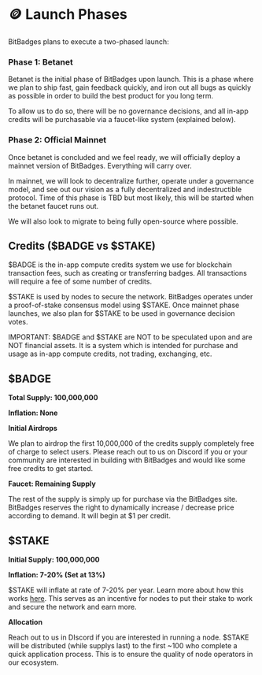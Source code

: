 # 🪙 Launch Phases

BitBadges plans to execute a two-phased launch:

### **Phase 1: Betanet**

Betanet is the initial phase of BitBadges upon launch. This is a phase where we plan to ship fast, gain feedback quickly, and iron out all bugs as quickly as possible in order to build the best product for you long term.

To allow us to do so, there will be no governance decisions, and all in-app credits will be purchasable via a faucet-like system (explained below).

### **Phase 2: Official Mainnet**

Once betanet is concluded and we feel ready, we will officially deploy a mainnet version of BitBadges. Everything will carry over.

In mainnet, we will look to decentralize further, operate under a governance model, and see out our vision as a fully decentralized and indestructible protocol. Time of this phase is TBD but most likely, this will be started when the betanet faucet runs out.

We will also look to migrate to being fully open-source where possible.

## **Credits ($BADGE vs $STAKE)**

$BADGE is the in-app compute credits system we use for blockchain transaction fees, such as creating or transferring badges. All transactions will require a fee of some number of credits.&#x20;

$STAKE is used by nodes to secure the network. BitBadges operates under a proof-of-stake consensus model using $STAKE. Once mainnet phase launches, we also plan for $STAKE to be used in governance decision votes.&#x20;

IMPORTANT: $BADGE and $STAKE are NOT to be speculated upon and are NOT financial assets. It is a system which is intended for purchase and usage as in-app compute credits, not trading, exchanging, etc.

## **$BADGE**

**Total Supply: 100,000,000**

**Inflation: None**

**Initial Airdrops**

We plan to airdrop the first 10,000,000 of the credits supply completely free of charge to select users. Please reach out to us on Discord if you or your community are interested in building with BitBadges and would like some free credits to get started.&#x20;

**Faucet: Remaining Supply**

The rest of the supply is simply up for purchase via the BitBadges site. BitBadges reserves the right to dynamically increase / decrease price according to demand. It will begin at $1 per credit.

## **$STAKE**

**Initial Supply: 100,000,000**

**Inflation: 7-20% (Set at 13%)**&#x20;

$STAKE will inflate at rate of 7-20% per year. Learn more about how this works [here](https://docs.cosmos.network/main/build/modules/mint). This serves as an incentive for nodes to put their stake to work and secure the network and earn more.

**Allocation**

Reach out to us in DIscord if you are interested in running a node. $STAKE will be distributed (while supplys last) to the first \~100 who complete a quick application process. This is to ensure the quality of node operators in our ecosystem.
